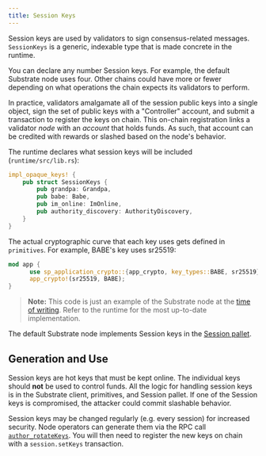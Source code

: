 ```yaml
---
title: Session Keys
---
```


Session keys are used by validators to sign consensus-related messages. `SessionKeys` is a generic,
indexable type that is made concrete in the runtime.

You can declare any number Session keys. For example, the default Substrate node uses four. Other
chains could have more or fewer depending on what operations the chain expects its validators to
perform.

In practice, validators amalgamate all of the session public keys into a single object, sign the
set of public keys with a "Controller" account, and submit a transaction to register the keys on
chain. This on-chain registration links a validator _node_ with an _account_ that holds funds. As
such, that account can be credited with rewards or slashed based on the node's behavior.

The runtime declares what session keys will be included (`runtime/src/lib.rs`):

```rust
impl_opaque_keys! {
    pub struct SessionKeys {
        pub grandpa: Grandpa,
        pub babe: Babe,
        pub im_online: ImOnline,
        pub authority_discovery: AuthorityDiscovery,
    }
}
```

The actual cryptographic curve that each key uses gets defined in `primitives`. For example, BABE's
key uses sr25519:

```rust
mod app {
	  use sp_application_crypto::{app_crypto, key_types::BABE, sr25519};
	  app_crypto!(sr25519, BABE);
}
```

> **Note:** This code is just an example of the Substrate node at the
[time of writing](https://github.com/paritytech/substrate/tree/9fa8589d9b8cfe8716e9e4c48f9e3f238c1e502f).
Refer to the runtime for the most up-to-date implementation.

The default Substrate node implements Session keys in the
[Session pallet](https://substrate.dev/rustdocs/master/pallet_session/).

## Generation and Use

Session keys are hot keys that must be kept online. The individual keys should **not** be used to
control funds. All the logic for handling session keys is in the Substrate client, primitives, and
Session pallet. If one of the Session keys is compromised, the attacker could commit slashable
behavior.

Session keys may be changed regularly (e.g. every session) for increased security. Node operators
can generate them via the RPC call
[`author_rotateKeys`](https://substrate.dev/rustdocs/master/sc_rpc/author/trait.AuthorApi.html#tymethod.rotate_keys).
You will then need to register the new keys on chain with a `session.setKeys` transaction.
